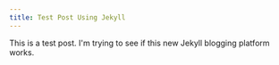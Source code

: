 ```yaml
---
title: Test Post Using Jekyll
---
```


This is a test post. I'm trying to see if this new Jekyll blogging platform works.